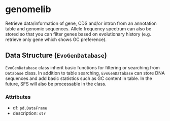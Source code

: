 # genomelib

Retrieve data/information of gene, CDS and/or intron from an annotation table and genomic sequences. Allele frequency spectrum can also be stored so that you can filter genes based on evolutionary history (e.g. retrieve only gene which shows GC preference).

## Data Structure (`EvoGenDatabase`)

`EvoGenDatabase` class inherit basic functions for filtering or searching from `Database` class. In addition to table searching, `EvoGenDatabase` can store DNA sequences and add basic statistics such as GC content in table. In the future, SFS will also be processable in the class.

### Attributes

- df: `pd.DataFrame`
- description: `str`

